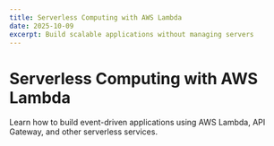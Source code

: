 ```yaml
---
title: Serverless Computing with AWS Lambda
date: 2025-10-09
excerpt: Build scalable applications without managing servers
---
```


# Serverless Computing with AWS Lambda

Learn how to build event-driven applications using AWS Lambda, API Gateway, and other serverless services.
